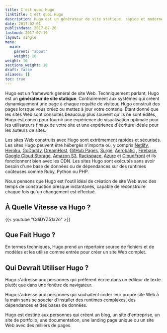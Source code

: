 ```yaml
---
title: C'est quoi Hugo
linktitle: C'est quoi Hugo
description: Hugo est un générateur de site statique, rapide et moderne écrit en Go, et conçu pour faire que la création de site web redevienne amusante.
date: 2017-02-01
publishdate: 2017-07-20
lastmod: 2017-07-19
layout: single
menu:
  main:
    parent: "about"
    weight: 10
weight: 10
sections_weight: 10
draft: false
aliases: []
toc: true
---
```


Hugo est un framework général de site Web. Techniquement parlant, Hugo est un **générateur de site statique**. Contrairement aux systèmes qui créent dynamiquement une page à chaque requête de visiteur, Hugo construit des pages lorsque vous créez ou mettez à jour votre contenu. Étant donné que les sites Web sont consultés beaucoup plus souvent qu'ils ne sont édités, Hugo est conçu pour fournir une expérience de visualisation optimale pour les utilisateurs finaux de votre site et une expérience d'écriture idéale pour les auteurs de sites.

Les sites Web construits avec Hugo sont extrêmement rapides et sécurisés. Les sites Hugo peuvent être hébergés n'importe où, y compris [Netlify][], [Heroku][], [GoDaddy][], [DreamHost][], [GitHub Pages][], [Surge][], [Aerobatic][] , [Firebase][], [Google Cloud Storage][], [Amazon S3][], [Rackspace][], [Azure][] et [CloudFront][] et ils fonctionnent bien avec les CDN. Les sites Hugo sont exécutés sans avoir besoin d'une base de données ou de dépendances sur des runtimes coûteuses comme Ruby, Python ou PHP.

Nous pensons que Hugo est l'outil idéal de création de site Web avec des temps de construction presque instantanés, capable de reconstruire chaque fois qu'un changement est effectué.

## À Quelle Vitesse va Hugo ?

{{< youtube "CdiDYZ51a2o" >}}

## Que Fait Hugo ?

En termes techniques, Hugo prend un répertoire source de fichiers et de modèles et les utilise comme entrée pour créer un site Web complet.

## Qui Devrait Utiliser Hugo ?

Hugo s'adresse aux personnes qui préfèrent écrire dans un éditeur de texte plutôt que dans une fenêtre de navigateur.

Hugo s'adresse aux personnes qui souhaitent coder leur propre site Web à la main sans se soucier d'installer des runtimes complexes, des dépendances et des bases de données.

Hugo est destiné aux personnes qui créent un blog, un site d'entreprise, un site de portfolio, une documentation, une landing page unique ou un site Web avec des milliers de pages.


[@spf13]: https://twitter.com/@spf13
[Aerobatic]: https://www.aerobatic.com/
[Amazon S3]: http://aws.amazon.com/s3/
[Azure]: https://blogs.msdn.microsoft.com/acoat/2016/01/28/publish-a-static-web-site-using-azure-web-apps/
[CloudFront]: http://aws.amazon.com/cloudfront/ "Amazon CloudFront"
[contributing to it]: https://github.com/gohugoio/hugo
[DreamHost]: http://www.dreamhost.com/
[Firebase]: https://firebase.google.com/docs/hosting/ "Firebase static hosting"
[GitHub Pages]: https://pages.github.com/
[GitLab]: https://about.gitlab.com
[Go language]: https://golang.org/
[GoDaddy]: https://www.godaddy.com/ "Godaddy.com Hosting"
[Google Cloud Storage]: http://cloud.google.com/storage/
[Heroku]: https://www.heroku.com/
[Jekyll]: http://jekyllrb.com/
[Jekyll]: https://jekyllrb.com/
[Middleman]: https://middlemanapp.com/
[Middleman]: https://middlemanapp.com/
[Nanoc]: http://nanoc.ws/
[Nanoc]: https://nanoc.ws/
[Netlify]: https://netlify.com
[rackspace]: https://www.rackspace.com/cloud/files
[static site generator]: /about/benefits/
[Rackspace]: https://www.rackspace.com/cloud/files
[static site generator]: /about/benefits/
[Surge]: https://surge.sh
